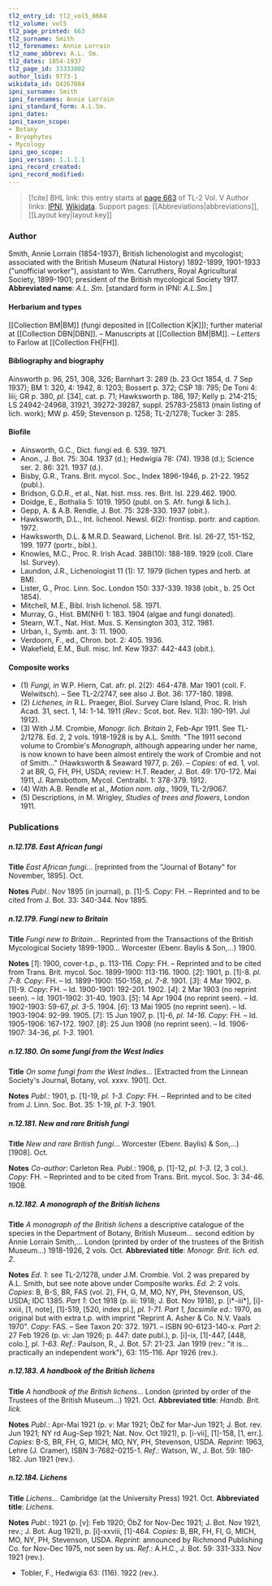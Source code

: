 ```yaml
---
tl2_entry_id: tl2_vol5_0664
tl2_volume: vol5
tl2_page_printed: 663
tl2_surname: Smith
tl2_forenames: Annie Lorrain
tl2_name_abbrev: A.L. Sm.
tl2_dates: 1854-1937
tl2_page_id: 33333802
author_lsid: 9773-1
wikidata_id: Q4267084
ipni_surname: Smith
ipni_forenames: Annie Lorrain
ipni_standard_form: A.L.Sm.
ipni_dates: 
ipni_taxon_scope: 
- Botany
- Bryophytes
- Mycology
ipni_geo_scope: 
ipni_version: 1.1.1.1
ipni_record_created: 
ipni_record_modified:
---
```


> [!cite] BHL link: this entry starts at [page 663](https://www.biodiversitylibrary.org/page/33333802) of TL-2 Vol. V
> Author links: [IPNI](https://www.ipni.org/a/9773-1), [Wikidata](https://www.wikidata.org/wiki/Q4267084). Support pages: [[Abbreviations|abbreviations]], [[Layout key|layout key]]

### Author

Smith, Annie Lorrain (1854-1937), British lichenologist and mycologist; associated with the British Museum (Natural History) 1892-1899, 1901-1933 ("unofficial worker"), assistant to Wm. Carruthers, Royal Agricultural Society, 1899-1901; president of the British mycological Society 1917. 
**Abbreviated name**: *A.L. Sm.* \[standard form in IPNI: *A.L.Sm.*\]

#### Herbarium and types

[[Collection BM|BM]] (fungi deposited in [[Collection K|K]]); further material at [[Collection DBN|DBN]]. – Manuscripts at [[Collection BM|BM]]. – *Letters* to Farlow at [[Collection FH|FH]].

#### Bibliography and biography

Ainsworth p. 96, 251, 308, 326; Barnhart 3: 289 (b. 23 Oct 1854, d. 7 Sep 1937); BM 1: 320, 4: 1942, 8: 1203; Bossert p. 372; CSP 18: 795; De Toni 4: liii; GR p. 380, *pl*. \[34\], cat. p. 71; Hawksworth p. 186, 197; Kelly p. 214-215; LS 24942-24968, 31921, 39272-39287, suppl. 25783-25813 (main listing of lich. work); MW p. 459; Stevenson p. 1258; TL-2/1278; Tucker 3: 285.

#### Biofile

- Ainsworth, G.C., Dict. fungi ed. 6. 539. 1971.
- Anon., J. Bot. 75: 304. 1937 (d.); Hedwigia 78: (74). 1938 (d.); Science ser. 2. 86: 321. 1937 (d.).
- Bisby, G.R., Trans. Brit. mycol. Soc., Index 1896-1946, p. 21-22. 1952 (publ.).
- Bridson, G.D.R., et al., Nat. hist. mss. res. Brit. Isl. 229.462. 1900.
- Doidge, E., Bothalia 5: 1019. 1950 (publ. on S. Afr. fungi & lich.).
- Gepp, A. & A.B. Rendle, J. Bot. 75: 328-330. 1937 (obit.).
- Hawksworth, D.L., Int. lichenol. Newsl. 6(2): frontisp. portr. and caption. 1972.
- Hawksworth, D.L. & M.R.D. Seaward, Lichenol. Brit. Isl. 26-27, 151-152, 199. 1977 (portr., bibl.).
- Knowles, M.C., Proc. R. Irish Acad. 38B(10): 188-189. 1929 (coll. Clare Isl. Survey).
- Laundon, J.R., Lichenologist 11 (1): 17. 1979 (lichen types and herb. at BM).
- Lister, G., Proc. Linn. Soc. London 150: 337-339. 1938 (obit., b. 25 Oct 1854).
- Mitchell, M.E., Bibl. Irish lichenol. 58. 1971.
- Murray, G., Hist. BM(NH) 1: 183. 1904 (algae and fungi donated).
- Stearn, W.T., Nat. Hist. Mus. S. Kensington 303, 312. 1981.
- Urban, I., Symb. ant. 3: 11. 1900.
- Verdoorn, F., ed., Chron. bot. 2: 405. 1936.
- Wakefield, E.M., Bull. misc. Inf. Kew 1937: 442-443 (obit.).

#### Composite works

- (1) *Fungi, in* W.P. Hiern, Cat. afr. pl. 2(2): 464-478. Mar 1901 (coll. F. Welwitsch). – See TL-2/2747, see also J. Bot. 36: 177-180. 1898.
- (2) *Lichenes, in* R.L. Praeger, Biol. Survey Clare Island, Proc. R. Irish Acad. 31, sect. 1, 14: 1-14. 1911 (*Rev*.: Scot. bot. Rev. 1(3): 190-191. Jul 1912).
- (3) With J.M. Crombie, *Monogr. lich. Britain* 2, Feb-Apr 1911. See TL-2/1278. Ed. 2, 2 vols. 1918-1928 is by A.L. Smith. "The 1911 second volume to Crombie's *Monograph*, although appearing under her name, is now known to have been almost entirely the work of Crombie and not of Smith..." (Hawksworth & Seaward 1977, p. 26). – *Copies*: of ed. 1, vol. 2 at BR, G, FH, PH, USDA; review: H.T. Reader, J. Bot. 49: 170-172. Mai 1911, J. Ramsbottom, Mycol. Centralbl. 1: 378-379. 1912.
- (4) With A.B. Rendle et al., *Motion nom. alg*., 1909, TL-2/9067.
- (5) Descriptions, *in* M. Wrigley, *Studies of trees and flowers*, London 1911.

### Publications

##### n.12.178. East African fungi

**Title**
*East African fungi*... \[reprinted from the "Journal of Botany" for November, 1895\]. Oct.

**Notes**
*Publ*.: Nov 1895 (in journal), p. \[1\]-5. *Copy*: FH. – Reprinted and to be cited from J. Bot. 33: 340-344. Nov 1895.

##### n.12.179. Fungi new to Britain

**Title**
*Fungi new to Britain*... Reprinted from the Transactions of the British Mycological Society 1899-1900... Worcester (Ebenr. Baylis & Son,...) 1900.

**Notes**
\[*1*\]: 1900, cover-t.p., p. 113-116. *Copy*: FH. – Reprinted and to be cited from Trans. Brit. mycol. Soc. 1899-1900: 113-116. 1900.
\[*2*\]: 1901, p. \[1\]-8. *pl. 7-8. Copy*: FH. – Id. 1899-1900: 150-158, *pl. 7-8*. 1901.
\[*3*\]: 4 Mar 1902, p. \[1\]-9. *Copy*: FH. – Id. 1900-1901: 192-201. 1902.
\[*4*\]: 2 Mar 1903 (no reprint seen). – Id. 1901-1902: 31-40. 1903.
\[*5*\]: 14 Apr 1904 (no reprint seen). – Id. 1902-1903: 59-67, *pl. 3-5*. 1904.
\[*6*\]: 13 Mai 1905 (no reprint seen). – Id. 1903-1904: 92-99. 1905.
\[7\]: 15 Jun 1907, p. \[1\]-6, *pl. 14-16. Copy*: FH. – Id. 1905-1906: 167-172. 1907.
\[*8*\]: 25 Jun 1908 (no reprint seen). – Id. 1906-1907: 34-36, *pl. 1-3*. 1901.

##### n.12.180. On some fungi from the West Indies

**Title**
*On some fungi from the West Indies*... \[Extracted from the Linnean Society's Journal, Botany, vol. xxxv. 1901\]. Oct.

**Notes**
*Publ*.: 1901, p. \[1\]-19, *pl. 1-3. Copy*: FH. – Reprinted and to be cited from J. Linn. Soc. Bot. 35: 1-19, *pl. 1-3*. 1901.

##### n.12.181. New and rare British fungi

**Title**
*New and rare British fungi*... Worcester (Ebenr. Baylis) & Son,...) \[1908\]. Oct.

**Notes**
*Co-author*: Carleton Rea.
*Publ*.: 1908, p. \[1\]-12, *pl. 1-3*. (2, 3 col.). *Copy*: FH. – Reprinted and to be cited from Trans. Brit. mycol. Soc. 3: 34-46. 1908.

##### n.12.182. A monograph of the British lichens

**Title**
*A monograph of the British lichens* a descriptive catalogue of the species in the Department of Botany, British Museum... second edition by Annie Lorrain Smith,... London (printed by order of the trustees of the British Museum...) 1918-1926, 2 vols. Oct.
**Abbreviated title**: *Monogr. Brit. lich. ed. 2*.

**Notes**
*Ed. 1*: see TL-2/1278, under J.M. Crombie. Vol. 2 was prepared by A.L. Smith, but see note above under Composite works.
*Ed. 2*: 2 vols. *Copies*: B, B-S, BR, FAS (vol. 2), FH, G, M, MO, NY, PH, Stevenson, US, USDA; IDC 1385.
*Part 1*: Oct 1918 (p. iii: 1918; J. Bot. Nov 1918), p. \[i\*-iii\*\], \[i\]-xxiii, \[1, note\], \[1\]-519, \[520, index pl.\], *pl. 1-71*.
*Part 1, facsimile ed*.: 1970, as original but with extra t.p. with imprint "Reprint A. Asher & Co. N.V. Vaals 1970". *Copy*: FAS. – See Taxon 20: 372. 1971. – ISBN 90-6123-140-x.
*Part 2*: 27 Feb 1926 (p. vi: Jan 1926; p. 447: date publ.), p. \[i\]-ix, \[1\]-447, \[448, colo.\], pl. *1-63*.
*Ref*.: Paulson, R., J. Bot. 57: 21-23. Jan 1919 (rev.: "it is... practically an independent work"), 63: 115-116. Apr 1926 (rev.).

##### n.12.183. A handbook of the British lichens

**Title**
*A handbook of the British lichens*... London (printed by order of the Trustees of the British Museum...) 1921. Oct.
**Abbreviated title**: *Handb. Brit. lick.*

**Notes**
*Publ*.: Apr-Mai 1921 (p. v: Mar 1921; ÖbZ for Mar-Jun 1921; J. Bot. rev. Jun 1921; NY rd Aug-Sep 1921; Nat. Nov. Oct 1921), p. \[i-vii\], \[1\]-158, \[1, err.\]. *Copies*: B-S, BR, FH, G, MICH, MO, NY, PH, Stevenson, USDA.
*Reprint*: 1963, Lehre (J. Cramer), ISBN 3-7682-0215-1.
*Ref*.: Watson, W., J. Bot. 59: 180-182. Jun 1921 (rev.).

##### n.12.184. Lichens

**Title**
*Lichens*... Cambridge (at the University Press) 1921. Oct.
**Abbreviated title**: *Lichens*.

**Notes**
*Publ*.: 1921 (p. \[v\]: Feb 1920; ÖbZ for Nov-Dec 1921; J. Bot. Nov 1921, rev.; J. Bot. Aug 1921), p. \[i\]-xxviii, \[1\]-464. *Copies*: B, BR, FH, FI, G, MICH, MO, NY, PH, Stevenson, USDA.
*Reprint*: announced by Richmond Publishing Co. for Nov-Dec 1975, not seen by us.
*Ref*.: A.H.C., J. Bot. 59: 331-333. Nov 1921 (rev.).
- Tobler, F., Hedwigia 63: (116). 1922 (rev.).

